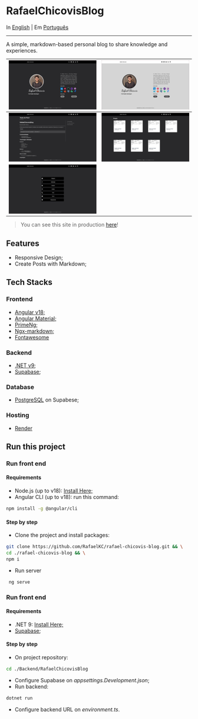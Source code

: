 # RafaelChicovisBlog

In [English](README.md) | Em [Português](shares/README_PTBR.md)

---

A simple, markdown-based personal blog to share knowledge and experiences.

|![img.png](shares/main-screen.png)| ![img.png](shares/white-main-screen.png)  |
|-------------------------------------|--------------------------------------|
|![img.png](shares/post-screen.png)| ![img.png](shares/posts-screen.png)  |
|![img.png](shares/links-screen.png)  |

> You can see this site in production [here](https://rafael-chicovis-blog-front.onrender.com/)!

## Features
* Responsive Design;
* Create Posts with Markdown;

## Tech Stacks
### **Frontend**
* [Angular v18;](https://angular.dev)
* [Angular Material;](https://material.angular.io)
* [PrimeNg;](https://primeng.org)
* [Ngx-markdown;](https://jfcere.github.io/ngx-markdown/get-started)
* [Fontawesome](https://fontawesome.com)


### **Backend** 
* [.NET v9](https://dotnet.microsoft.com/en-us/);
* [Supabase](https://supabase.com);

### **Database**
* [PostgreSQL](https://www.postgresql.org) on Supabese;

### **Hosting** 
* [Render](https://dashboard.render.com)

## Run this project
### Run front end
#### Requirements
* Node.js (up to v18): [Install Here;](https://nodejs.org/en)
* Angular CLI (up to v18): run this command:
```bash
npm install -g @angular/cli
```
#### Step by step
* Clone the project and install packages:
```bash
git clone https://github.com/RafaelKC/rafael-chicovis-blog.git && \
cd ./rafael-chicovis-blog && \
npm i
```
* Run server
```bash
 ng serve
```

### Run front end
#### Requirements
* .NET 9: [Install Here;](https://dotnet.microsoft.com/en-us/download/dotnet/9.0)
* [Supabase](https://supabase.com);

#### Step by step
* On project repository:
```bash
cd ./Backend/RafaelChicovisBlog
```
* Configure Supabase on _appsettings.Development.json_;
* Run backend:
```bash
dotnet run
```
* Configure backend URL on _environment.ts_.
